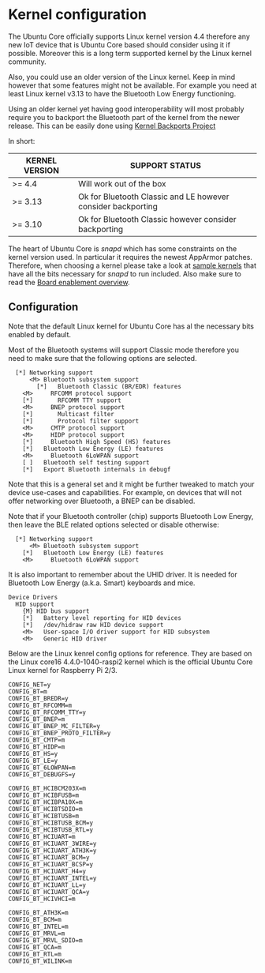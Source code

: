 # Kernel configuration

The Ubuntu Core officially supports Linux kernel version 4.4 therefore any new IoT device that is Ubuntu Core based should consider using it if possible. Moreover this is a long term supported kernel by the Linux kernel community.

Also, you could use an older version of the Linux kernel. Keep in mind however that some features might not be available. For example you need at least Linux kernel v3.13 to have the Bluetooth Low Energy functioning.

Using an older kernel yet having good interoperability will most probably require you to backport the Bluetooth part of the kernel from the newer release. This can be easily done using [Kernel Backports Project](https://backports.wiki.kernel.org/index.php/Main_Page)

In short:

|KERNEL VERSION|SUPPORT STATUS|
| --- | --- |
|>= 4.4|Will work out of the box|
|>= 3.13|Ok for Bluetooth Classic and LE however consider backporting|
|>= 3.10|Ok for Bluetooth Classic however consider backporting|

The heart of Ubuntu Core is  *snapd*  which has some constraints on the kernel version used. In particular it requires the newest AppArmor patches. Therefore, when choosing a kernel please take a look at [sample kernels](https://github.com/snapcore/sample-kernels) that have all the bits necessary for  *snapd*  to run included. Also make sure to read the [Board enablement overview](/how-to-guides/image-creation/board-enablement).


## Configuration

Note that the default Linux kernel for Ubuntu Core has al the necessary bits enabled by default.

Most of the Bluetooth systems will support Classic mode therefore you need to make sure that the following options are selected.
```
  [*] Networking support
      <M> Bluetooth subsystem support
        [*]   Bluetooth Classic (BR/EDR) features
    <M>     RFCOMM protocol support
    [*]       RFCOMM TTY support
    <M>     BNEP protocol support
    [*]       Multicast filter
    [*]       Protocol filter support
    <M>     CMTP protocol support
    <M>     HIDP protocol support
    [*]     Bluetooth High Speed (HS) features
    [*]   Bluetooth Low Energy (LE) features
    <M>     Bluetooth 6LoWPAN support
    [ ]   Bluetooth self testing support
    [*]   Export Bluetooth internals in debugf
```
Note that this is a general set and it might be further tweaked to match your device use-cases and capabilities. For example, on devices that will not offer networking over Bluetooth, a BNEP can be disabled.

Note that if your Bluetooth controller (chip) supports Bluetooth Low Energy, then leave the BLE related options selected or disable otherwise:
```
  [*] Networking support
      <M> Bluetooth subsystem support
    [*]   Bluetooth Low Energy (LE) features
    <M>     Bluetooth 6LoWPAN support
```
It is also important to remember about the UHID driver. It is needed for Bluetooth Low Energy (a.k.a. Smart) keyboards and mice.
```
Device Drivers
  HID support
    {M} HID bus support
    [*]   Battery level reporting for HID devices
    [*]   /dev/hidraw raw HID device support
    <M>   User-space I/O driver support for HID subsystem
    <M>   Generic HID driver 
```
Below are the Linux kenrel config options for reference. They are based on the Linux core16 4.4.0-1040-raspi2 kernel which is the official Ubuntu Core Linux kernel for Raspberry Pi 2/3.
```
CONFIG_NET=y
CONFIG_BT=m
CONFIG_BT_BREDR=y
CONFIG_BT_RFCOMM=m
CONFIG_BT_RFCOMM_TTY=y
CONFIG_BT_BNEP=m
CONFIG_BT_BNEP_MC_FILTER=y
CONFIG_BT_BNEP_PROTO_FILTER=y
CONFIG_BT_CMTP=m
CONFIG_BT_HIDP=m
CONFIG_BT_HS=y
CONFIG_BT_LE=y
CONFIG_BT_6LOWPAN=m
CONFIG_BT_DEBUGFS=y

CONFIG_BT_HCIBCM203X=m
CONFIG_BT_HCIBFUSB=m
CONFIG_BT_HCIBPA10X=m
CONFIG_BT_HCIBTSDIO=m
CONFIG_BT_HCIBTUSB=m
CONFIG_BT_HCIBTUSB_BCM=y
CONFIG_BT_HCIBTUSB_RTL=y
CONFIG_BT_HCIUART=m
CONFIG_BT_HCIUART_3WIRE=y
CONFIG_BT_HCIUART_ATH3K=y
CONFIG_BT_HCIUART_BCM=y
CONFIG_BT_HCIUART_BCSP=y
CONFIG_BT_HCIUART_H4=y
CONFIG_BT_HCIUART_INTEL=y
CONFIG_BT_HCIUART_LL=y
CONFIG_BT_HCIUART_QCA=y
CONFIG_BT_HCIVHCI=m

CONFIG_BT_ATH3K=m
CONFIG_BT_BCM=m
CONFIG_BT_INTEL=m
CONFIG_BT_MRVL=m
CONFIG_BT_MRVL_SDIO=m
CONFIG_BT_QCA=m
CONFIG_BT_RTL=m
CONFIG_BT_WILINK=m
```
